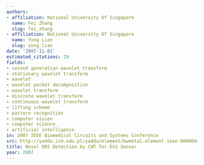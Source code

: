 ```yaml
---
authors:
- affiliation: National University Of Singapore
  name: Fei Zhang
  slug: fei_zhang
- affiliation: National University Of Singapore
  name: Yong Lian
  slug: yong_lian
date: '2007-11-01'
estimated_citations: 29
fields:
- second generation wavelet transform
- stationary wavelet transform
- wavelet
- wavelet packet decomposition
- wavelet transform
- discrete wavelet transform
- continuous wavelet transform
- lifting scheme
- pattern recognition
- computer vision
- computer science
- artificial intelligence
in: 2007 IEEE Biomedical Circuits and Systems Conference
src: http://yadda.icm.edu.pl/yadda/element/bwmeta1.element.ieee-000004463346
title: Novel QRS Detection by CWT for ECG Sensor
year: 2007
---
```

